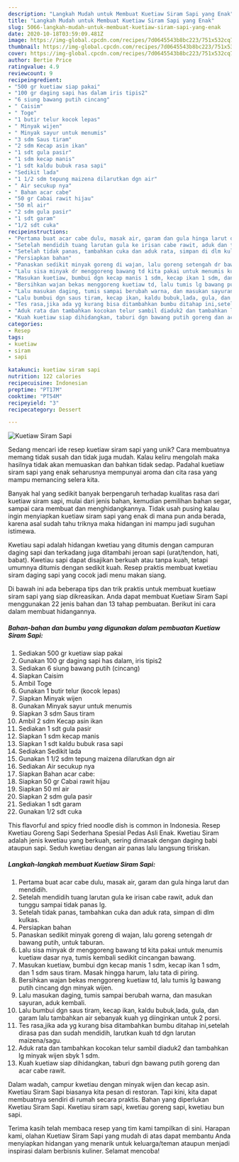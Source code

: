 ```yaml
---
description: "Langkah Mudah untuk Membuat Kuetiaw Siram Sapi yang Enak"
title: "Langkah Mudah untuk Membuat Kuetiaw Siram Sapi yang Enak"
slug: 5066-langkah-mudah-untuk-membuat-kuetiaw-siram-sapi-yang-enak
date: 2020-10-18T03:59:09.481Z
image: https://img-global.cpcdn.com/recipes/7d0645543b8bc223/751x532cq70/kuetiaw-siram-sapi-foto-resep-utama.jpg
thumbnail: https://img-global.cpcdn.com/recipes/7d0645543b8bc223/751x532cq70/kuetiaw-siram-sapi-foto-resep-utama.jpg
cover: https://img-global.cpcdn.com/recipes/7d0645543b8bc223/751x532cq70/kuetiaw-siram-sapi-foto-resep-utama.jpg
author: Bertie Price
ratingvalue: 4.9
reviewcount: 9
recipeingredient:
- "500 gr kuetiaw siap pakai"
- "100 gr daging sapi has dalam iris tipis2"
- "6 siung bawang putih cincang"
- " Caisim"
- " Toge"
- "1 butir telur kocok lepas"
- " Minyak wijen"
- " Minyak sayur untuk menumis"
- "3 sdm Saus tiram"
- "2 sdm Kecap asin ikan"
- "1 sdt gula pasir"
- "1 sdm kecap manis"
- "1 sdt kaldu bubuk rasa sapi"
- "Sedikit lada"
- "1 1/2 sdm tepung maizena dilarutkan dgn air"
- " Air secukup nya"
- " Bahan acar cabe"
- "50 gr Cabai rawit hijau"
- "50 ml air"
- "2 sdm gula pasir"
- "1 sdt garam"
- "1/2 sdt cuka"
recipeinstructions:
- "Pertama buat acar cabe dulu, masak air, garam dan gula hinga larut dan mendidih."
- "Setelah mendidih tuang larutan gula ke irisan cabe rawit, aduk dan tunggu sampai tidak panas lg."
- "Setelah tidak panas, tambahkan cuka dan aduk rata, simpan di dlm kulkas."
- "Persiapkan bahan"
- "Panaskan sedikit minyak goreng di wajan, lalu goreng setengah dr bawang putih, untuk taburan."
- "Lalu sisa minyak dr menggoreng bawang td kita pakai untuk menumis kuetiaw dasar nya, tumis kembali sedikit cincangan bawang."
- "Masukan kuetiaw, bumbui dgn kecap manis 1 sdm, kecap ikan 1 sdm, dan 1 sdm saus tiram. Masak hingga harum, lalu tata di piring."
- "Bersihkan wajan bekas menggoreng kuetiaw td, lalu tumis lg bawang putih cincang dgn minyak wijen."
- "Lalu masukan daging, tumis sampai berubah warna, dan masukan sayuran, aduk kembali."
- "Lalu bumbui dgn saus tiram, kecap ikan, kaldu bubuk,lada, gula, dan garam lalu tambahkan air sebanyak kuah yg diinginkan untuk 2 porsi."
- "Tes rasa,jika ada yg kurang bisa ditambahkan bumbu ditahap ini,setelah dirasa pas dan sudah mendidih, larutkan kuah td dgn larutan maizena/sagu."
- "Aduk rata dan tambahkan kocokan telur sambil diaduk2 dan tambahkan lg minyak wijen sbyk 1 sdm."
- "Kuah kuetiaw siap dihidangkan, taburi dgn bawang putih goreng dan acar cabe rawit."
categories:
- Resep
tags:
- kuetiaw
- siram
- sapi

katakunci: kuetiaw siram sapi 
nutrition: 122 calories
recipecuisine: Indonesian
preptime: "PT17M"
cooktime: "PT54M"
recipeyield: "3"
recipecategory: Dessert

---
```



![Kuetiaw Siram Sapi](https://img-global.cpcdn.com/recipes/7d0645543b8bc223/751x532cq70/kuetiaw-siram-sapi-foto-resep-utama.jpg)

Sedang mencari ide resep kuetiaw siram sapi yang unik? Cara membuatnya memang tidak susah dan tidak juga mudah. Kalau keliru mengolah maka hasilnya tidak akan memuaskan dan bahkan tidak sedap. Padahal kuetiaw siram sapi yang enak seharusnya mempunyai aroma dan cita rasa yang mampu memancing selera kita.

Banyak hal yang sedikit banyak berpengaruh terhadap kualitas rasa dari kuetiaw siram sapi, mulai dari jenis bahan, kemudian pemilihan bahan segar, sampai cara membuat dan menghidangkannya. Tidak usah pusing kalau ingin menyiapkan kuetiaw siram sapi yang enak di mana pun anda berada, karena asal sudah tahu triknya maka hidangan ini mampu jadi suguhan istimewa.

Kwetiau sapi adalah hidangan kwetiau yang ditumis dengan campuran daging sapi dan terkadang juga ditambahi jeroan sapi (urat/tendon, hati, babat). Kwetiau sapi dapat disajikan berkuah atau tanpa kuah, tetapi umumnya ditumis dengan sedikit kuah. Resep praktis membuat kwetiau siram daging sapi yang cocok jadi menu makan siang.


Di bawah ini ada beberapa tips dan trik praktis untuk membuat kuetiaw siram sapi yang siap dikreasikan. Anda dapat membuat Kuetiaw Siram Sapi menggunakan 22 jenis bahan dan 13 tahap pembuatan. Berikut ini cara dalam membuat hidangannya.

<!--inarticleads1-->

##### Bahan-bahan dan bumbu yang digunakan dalam pembuatan Kuetiaw Siram Sapi:

1. Sediakan 500 gr kuetiaw siap pakai
1. Gunakan 100 gr daging sapi has dalam, iris tipis2
1. Sediakan 6 siung bawang putih (cincang)
1. Siapkan  Caisim
1. Ambil  Toge
1. Gunakan 1 butir telur (kocok lepas)
1. Siapkan  Minyak wijen
1. Gunakan  Minyak sayur untuk menumis
1. Siapkan 3 sdm Saus tiram
1. Ambil 2 sdm Kecap asin ikan
1. Sediakan 1 sdt gula pasir
1. Siapkan 1 sdm kecap manis
1. Siapkan 1 sdt kaldu bubuk rasa sapi
1. Sediakan Sedikit lada
1. Gunakan 1 1/2 sdm tepung maizena dilarutkan dgn air
1. Sediakan  Air secukup nya
1. Siapkan  Bahan acar cabe:
1. Siapkan 50 gr Cabai rawit hijau
1. Siapkan 50 ml air
1. Siapkan 2 sdm gula pasir
1. Sediakan 1 sdt garam
1. Gunakan 1/2 sdt cuka


This flavorful and spicy fried noodle dish is common in Indonesia. Resep Kwetiau Goreng Sapi Sederhana Spesial Pedas Asli Enak. Kwetiau Siram adalah jenis kwetiau yang berkuah, sering dimasak dengan daging babi ataupun sapi. Seduh kwetiau dengan air panas lalu langsung tiriskan. 

<!--inarticleads2-->

##### Langkah-langkah membuat Kuetiaw Siram Sapi:

1. Pertama buat acar cabe dulu, masak air, garam dan gula hinga larut dan mendidih.
1. Setelah mendidih tuang larutan gula ke irisan cabe rawit, aduk dan tunggu sampai tidak panas lg.
1. Setelah tidak panas, tambahkan cuka dan aduk rata, simpan di dlm kulkas.
1. Persiapkan bahan
1. Panaskan sedikit minyak goreng di wajan, lalu goreng setengah dr bawang putih, untuk taburan.
1. Lalu sisa minyak dr menggoreng bawang td kita pakai untuk menumis kuetiaw dasar nya, tumis kembali sedikit cincangan bawang.
1. Masukan kuetiaw, bumbui dgn kecap manis 1 sdm, kecap ikan 1 sdm, dan 1 sdm saus tiram. Masak hingga harum, lalu tata di piring.
1. Bersihkan wajan bekas menggoreng kuetiaw td, lalu tumis lg bawang putih cincang dgn minyak wijen.
1. Lalu masukan daging, tumis sampai berubah warna, dan masukan sayuran, aduk kembali.
1. Lalu bumbui dgn saus tiram, kecap ikan, kaldu bubuk,lada, gula, dan garam lalu tambahkan air sebanyak kuah yg diinginkan untuk 2 porsi.
1. Tes rasa,jika ada yg kurang bisa ditambahkan bumbu ditahap ini,setelah dirasa pas dan sudah mendidih, larutkan kuah td dgn larutan maizena/sagu.
1. Aduk rata dan tambahkan kocokan telur sambil diaduk2 dan tambahkan lg minyak wijen sbyk 1 sdm.
1. Kuah kuetiaw siap dihidangkan, taburi dgn bawang putih goreng dan acar cabe rawit.


Dalam wadah, campur kwetiau dengan minyak wijen dan kecap asin. Kwetiau Siram Sapi biasanya kita pesan di restoran. Tapi kini, kita dapat membuatnya sendiri di rumah secara praktis. Bahan yang diperlukan  Kwetiau Siram Sapi. Kwetiau siram sapi, kwetiau goreng sapi, kwetiau bun sapi. 

Terima kasih telah membaca resep yang tim kami tampilkan di sini. Harapan kami, olahan Kuetiaw Siram Sapi yang mudah di atas dapat membantu Anda menyiapkan hidangan yang menarik untuk keluarga/teman ataupun menjadi inspirasi dalam berbisnis kuliner. Selamat mencoba!
